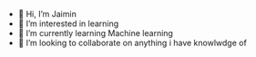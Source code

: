 - 👋 Hi, I’m Jaimin
- 👀 I’m interested in learning
- 🌱 I’m currently learning Machine learning
- 💞️ I’m looking to collaborate on anything i have knowlwdge of


<!---
Jaiminisafk/Jaiminisafk is a ✨ special ✨ repository because its `README.md` (this file) appears on your GitHub profile.
You can click the Preview link to take a look at your changes.
--->
